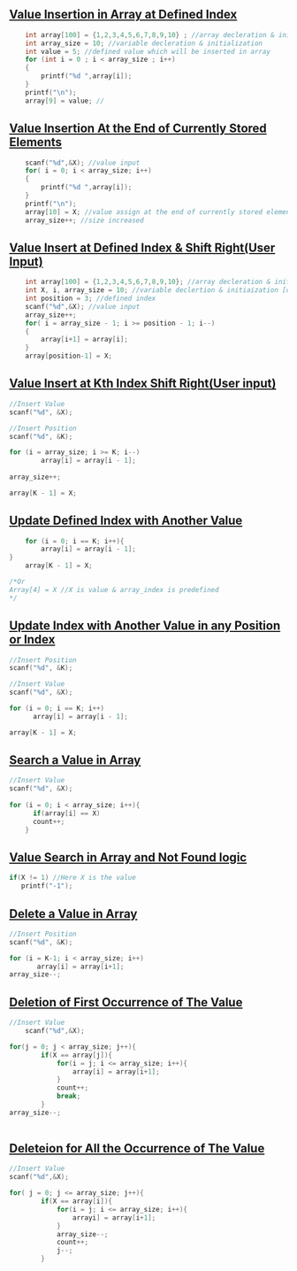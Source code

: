 ## [Value Insertion in Array at Defined Index](../lab2/1.c)
```c
    int array[100] = {1,2,3,4,5,6,7,8,9,10} ; //array decleration & initialization[Data type - int]
    int array_size = 10; //variable decleration & initialization
    int value = 5; //defined value which will be inserted in array
    for (int i = 0 ; i < array_size ; i++)
    {
        printf("%d ",array[i]);
    }
    printf("\n");
    array[9] = value; //
```
## [Value Insertion At the End of Currently Stored Elements](../lab2/2.c)
```c
    scanf("%d",&X); //value input
    for( i = 0; i < array_size; i++)
    {
        printf("%d ",array[i]);
    }
    printf("\n");
    array[10] = X; //value assign at the end of currently stored elements
    array_size++; //size increased 
  ```
## [Value Insert at Defined Index & Shift Right(User Input)](../lab2/3.c)
```c
    int array[100] = {1,2,3,4,5,6,7,8,9,10}; //array decleration & initialization [data type - int]
    int X, i, array_size = 10; //variable declertion & initiaization [data type -int]
    int position = 3; //defined index
    scanf("%d",&X); //value input
    array_size++;
    for( i = array_size - 1; i >= position - 1; i--)
    {
        array[i+1] = array[i];
    }
    array[position-1] = X;
```
## [Value Insert at Kth Index Shift Right(User input)](../lab2/4.c)
```c
//Insert Value
scanf("%d", &X);

//Insert Position
scanf("%d", &K);

for (i = array_size; i >= K; i--)
        array[i] = array[i - 1];
        
array_size++;

array[K - 1] = X;
```

## [Update Defined Index with Another Value](../lab2/5.c)
```c
    for (i = 0; i == K; i++){
        array[i] = array[i - 1];
}
    array[K - 1] = X;

/*Or 
Array[4] = X //X is value & array_index is predefined
*/
```

## [Update Index with Another Value in any Position or Index ](../lab2/6.c)
```c
//Insert Position
scanf("%d", &K);

//Insert Value
scanf("%d", &X);

for (i = 0; i == K; i++)
      array[i] = array[i - 1];

array[K - 1] = X;
```

## [Search a Value in Array](../lab2/7.c)
```c
//Insert Value
scanf("%d", &X);
    
for (i = 0; i < array_size; i++){
      if(array[i] == X)
      count++;
    }
```

## [Value Search in Array and Not Found logic](../lab2/8.c)
```c
if(X != 1) //Here X is the value
   printf("-1");
```

## [Delete a Value in Array](../lab2/9.c)
```c
//Insert Position
scanf("%d", &K);

for (i = K-1; i < array_size; i++)
       array[i] = array[i+1];
array_size--;
```

## [Deletion of First Occurrence of The Value](../lab2/10.c)
```c
//Insert Value
    scanf("%d",&X);

for(j = 0; j < array_size; j++){
        if(X == array[j]){
            for(i = j; i <= array_size; i++){
                array[i] = array[i+1];
            }
            count++;
            break;
        }
array_size--;
      
```

## [Deleteion for All the Occurrence of The Value](../lab2/11.c)
```c
//Insert Value
scanf("%d",&X);

for( j = 0; j <= array_size; j++){
        if(X == array[i]){
            for(i = j; i <= array_size; i++){
                arrayi] = array[i+1];
            }
            array_size--;
            count++;
            j--;
        }
   
```
